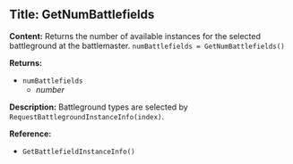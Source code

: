 ## Title: GetNumBattlefields

**Content:**
Returns the number of available instances for the selected battleground at the battlemaster.
`numBattlefields = GetNumBattlefields()`

**Returns:**
- `numBattlefields`
  - *number*

**Description:**
Battleground types are selected by `RequestBattlegroundInstanceInfo(index)`.

**Reference:**
- `GetBattlefieldInstanceInfo()`